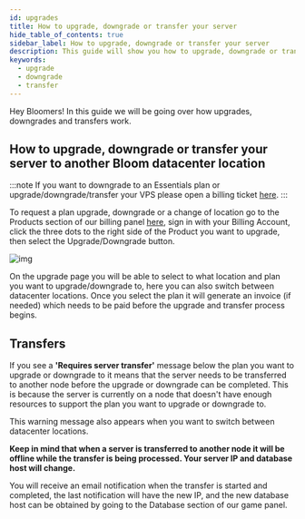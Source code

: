 ```yaml
---
id: upgrades
title: How to upgrade, downgrade or transfer your server
hide_table_of_contents: true
sidebar_label: How to upgrade, downgrade or transfer your server
description: This guide will show you how to upgrade, downgrade or transfer your server
keywords:
  - upgrade
  - downgrade
  - transfer
---
```


Hey Bloomers! In this guide we will be going over how upgrades, downgrades and transfers work.

## How to upgrade, downgrade or transfer your server to another Bloom datacenter location

:::note
If you want to downgrade to an Essentials plan or upgrade/downgrade/transfer your VPS please open a billing ticket [here](https://billing.bloom.host/submitticket.php).
:::

To request a plan upgrade, downgrade or a change of location go to the Products section of our billing panel [here](https://billing.bloom.host/clientarea.php?action=services), sign in with your Billing Account, click the three dots to the right side of the Product you want to upgrade, then select the Upgrade/Downgrade button.

![img](/imgs/discord/upgrade.png)

On the upgrade page you will be able to select to what location and plan you want to upgrade/downgrade to, here you can also switch between datacenter locations. Once you select the plan it will generate an invoice (if needed) which needs to be paid before the upgrade and transfer process begins.

## Transfers

If you see a **'Requires server transfer'** message below the plan you want to upgrade or downgrade to it means that the server needs to be transferred to another node before the upgrade or downgrade can be completed. This is because the server is currently on a node that doesn't have enough resources to support the plan you want to upgrade or downgrade to.

This warning message also appears when you want to switch between datacenter locations.

**Keep in mind that when a server is transferred to another node it will be offline while the transfer is being processed. Your server IP and database host will change.**

You will receive an email notification when the transfer is started and completed, the last notification will have the new IP, and the new database host can be obtained by going to the Database section of our game panel.
